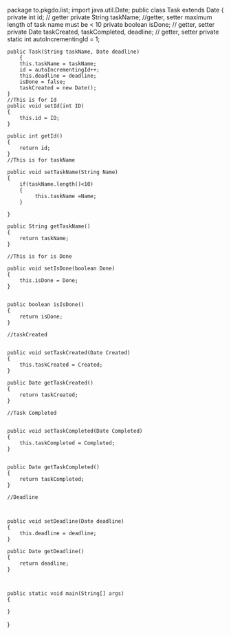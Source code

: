 package to.pkgdo.list;
import java.util.Date;
public class Task extends Date
{
	private int id; // getter
	private String taskName; //getter, setter maximum length of task name must be < 10
	private boolean isDone; // getter, setter
	private Date taskCreated, taskCompleted, deadline; // getter, setter
	private static int autoIncrementingId = 1;

	public Task(String taskName, Date deadline)
        {
		this.taskName = taskName;
		id = autoIncrementingId++;
		this.deadline = deadline;
		isDone = false;
		taskCreated = new Date();
	}
    //This is for Id
    public void setId(int ID)
    {
        this.id = ID;
    }
    
    public int getId() 
    {
        return id;
    }
    //This is for taskName
    
    public void setTaskName(String Name)
    {   
        if(taskName.length()<10)
        {
             this.taskName =Name;
        }
       
    }
    
    public String getTaskName() 
    {
        return taskName;
    }
    
    //This is for is Done

    public void setIsDone(boolean Done)
    {
        this.isDone = Done;
    }
    
    
    public boolean isIsDone()
    {
        return isDone;
    }
    
    //taskCreated


    public void setTaskCreated(Date Created) 
    {
        this.taskCreated = Created;
    }
    
    public Date getTaskCreated()
    {
        return taskCreated;
    }
    
    //Task Completed


    public void setTaskCompleted(Date Completed) 
    {
        this.taskCompleted = Completed;
    }
    
    
    public Date getTaskCompleted()
    {
        return taskCompleted;
    }
    
    //Deadline



    public void setDeadline(Date deadline)
    {
        this.deadline = deadline;
    }
    
    public Date getDeadline() 
    {
        return deadline;
    }
    
    
    
    public static void main(String[] args)
    {
        
    }
    
}
